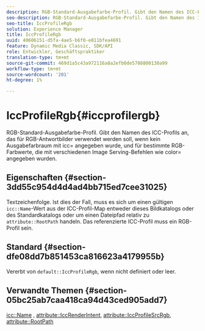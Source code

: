 ```yaml
---
description: RGB-Standard-Ausgabefarbe-Profil. Gibt den Namen des ICC-Profils an, das für RGB-Antwortbilder verwendet werden soll, wenn kein Ausgabefarbraum mit icc= angegeben wurde, und für bestimmte RGB-Farbwerte, die mit verschiedenen Image Serving-Befehlen wie color= angegeben wurden.
seo-description: RGB-Standard-Ausgabefarbe-Profil. Gibt den Namen des ICC-Profils an, das für RGB-Antwortbilder verwendet werden soll, wenn kein Ausgabefarbraum mit icc= angegeben wurde, und für bestimmte RGB-Farbwerte, die mit verschiedenen Image Serving-Befehlen wie color= angegeben wurden.
seo-title: IccProfileRgb
solution: Experience Manager
title: IccProfileRgb
uuid: 40606151-d5fa-4ae5-b6f0-e811bfea4691
feature: Dynamic Media Classic, SDK/API
role: Entwickler, Geschäftspraktiker
translation-type: tm+mt
source-git-commit: 469d1a5c43a972116a8a2efb0de5708800130a99
workflow-type: tm+mt
source-wordcount: '201'
ht-degree: 1%

---
```



# IccProfileRgb{#iccprofilergb}

RGB-Standard-Ausgabefarbe-Profil. Gibt den Namen des ICC-Profils an, das für RGB-Antwortbilder verwendet werden soll, wenn kein Ausgabefarbraum mit icc= angegeben wurde, und für bestimmte RGB-Farbwerte, die mit verschiedenen Image Serving-Befehlen wie color= angegeben wurden.

## Eigenschaften {#section-3dd55c954d4d4ad4bb715ed7cee31025}

Textzeichenfolge. Ist dies der Fall, muss es sich um einen gültigen `icc::Name`-Wert aus der ICC-Profil-Map entweder dieses Bildkatalogs oder des Standardkatalogs oder um einen Dateipfad relativ zu `attribute::RootPath` handeln. Das referenzierte ICC-Profil muss ein RGB-Profil sein.

## Standard {#section-dfe08dd7b851453ca816623a4179955b}

Vererbt von `default::IccProfileRgb`, wenn nicht definiert oder leer.

## Verwandte Themen {#section-05bc25ab7caa418ca94d43ced905add7}

[icc::Name](../../../../../is-api/image-catalog/image-serving-api-ref/c-image-catalog-reference/c-icc-profile-map-reference/r-name-icc.md#reference-9e7d3c8e35434981a3dfac66b8946cbe) ,  [attribute::IccRenderIntent](../../../../../is-api/image-catalog/image-serving-api-ref/c-image-catalog-reference/c-attributes-reference/r-iccrenderintent.md#reference-012f207f28bd4406a5368d23ed95a51f),  [attribute::IccProfileSrcRgb](../../../../../is-api/image-catalog/image-serving-api-ref/c-image-catalog-reference/c-attributes-reference/r-iccprofilesrcrgb.md#reference-b8e576d075b44f5c94d95bfb5aa22ae2),  [attribute::RootPath](../../../../../is-api/image-catalog/image-serving-api-ref/c-image-catalog-reference/c-attributes-reference/r-rootpath.md#reference-17d57e5967be403b8408fa7214017494)
